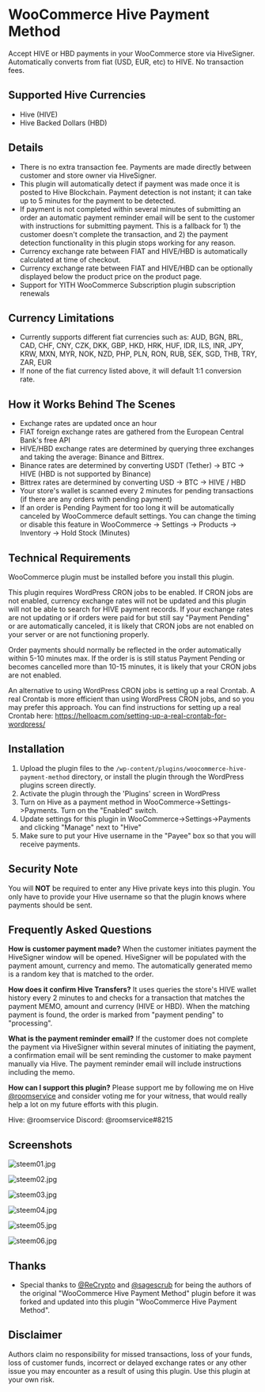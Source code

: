 # WooCommerce Hive Payment Method
Accept HIVE or HBD payments in your WooCommerce store via HiveSigner. Automatically converts from fiat (USD, EUR, etc) to HIVE. No transaction fees.

## Supported Hive Currencies
- Hive (HIVE)
- Hive Backed Dollars (HBD)

## Details
* There is no extra transaction fee. Payments are made directly between customer and store owner via HiveSigner. 
* This plugin will automatically detect if payment was made once it is posted to Hive Blockchain. Payment detection is not instant; it can take up to 5 minutes for the payment to be detected.
* If payment is not completed within several minutes of submitting an order an automatic payment reminder email will be sent to the customer with instructions for submitting payment. This is a fallback for 1) the customer doesn't complete the transaction, and 2) the payment detection functionality in this plugin stops working for any reason.
* Currency exchange rate between FIAT and HIVE/HBD is automatically calculated at time of checkout.
* Currency exchange rate between FIAT and HIVE/HBD can be optionally displayed below the product price on the product page.
* Support for YITH WooCommerce Subscription plugin subscription renewals

## Currency Limitations
- Currently supports different fiat currencies such as: AUD, BGN, BRL, CAD, CHF, CNY, CZK, DKK, GBP, HKD, HRK, HUF, IDR, ILS, INR, JPY, KRW, MXN, MYR, NOK, NZD, PHP, PLN, RON, RUB, SEK, SGD, THB, TRY, ZAR, EUR
- If none of the fiat currency listed above, it will default 1:1 conversion rate.

## How it Works Behind The Scenes
* Exchange rates are updated once an hour
* FIAT foreign exchange rates are gathered from the European Central Bank's free API
* HIVE/HBD exchange rates are determined by querying three exchanges and taking the average: Binance and Bittrex.
* Binance rates are determined by converting USDT (Tether) -> BTC -> HIVE (HBD is not supported by Binance)
* Bittrex rates are determined by converting USD -> BTC -> HIVE / HBD
* Your store's wallet is scanned every 2 minutes for pending transactions (if there are any orders with pending payment)
* If an order is Pending Payment for too long it will be automatically canceled by WooCommerce default settings. You can change the timing or disable this feature in WooCommerce -> Settings -> Products -> Inventory -> Hold Stock (Minutes)

## Technical Requirements
WooCommerce plugin must be installed before you install this plugin.

This plugin requires WordPress CRON jobs to be enabled. If CRON jobs are not enabled, currency exchange rates will not be updated and this plugin will not be able to search for HIVE payment records. If your exchange rates are not updating or if orders were paid for but still say "Payment Pending" or are automatically canceled, it is likely that CRON jobs are not enabled on your server or are not functioning properly.

Order payments should normally be reflected in the order automatically within 5-10 minutes max. If the order is is still status Payment Pending or becomes cancelled more than 10-15 minutes, it is likely that your CRON jobs are not enabled.

An alternative to using WordPress CRON jobs is setting up a real Crontab. A real Crontab is more efficient than using WordPress CRON jobs, and so you may prefer this approach. You can find instructions for setting up a real Crontab here: https://helloacm.com/setting-up-a-real-crontab-for-wordpress/

## Installation

1. Upload the plugin files to the `/wp-content/plugins/woocommerce-hive-payment-method` directory, or install the plugin through the WordPress plugins screen directly.
2. Activate the plugin through the 'Plugins' screen in WordPress
3. Turn on Hive as a payment method in WooCommerce->Settings->Payments. Turn on the "Enabled" switch.
4. Update settings for this plugin in WooCommerce->Settings->Payments and clicking "Manage" next to "Hive"
5. Make sure to put your Hive username in the "Payee" box so that you will receive payments.

## Security Note
You will <strong>NOT</strong> be required to enter any Hive private keys into this plugin. You only have to provide your Hive username so that the plugin knows where payments should be sent.

## Frequently Asked Questions

**How is customer payment made?**
When the customer initiates payment the HiveSigner window will be opened. HiveSigner will be populated with the payment amount, currency and memo. The automatically generated memo is a random key that is matched to the order.

**How does it confirm Hive Transfers?**
It uses queries the store's HIVE wallet history every 2 minutes to and checks for a transaction that matches the payment MEMO, amount and currency (HIVE or HBD). When the matching payment is found, the order is marked from "payment pending" to "processing".

**What is the payment reminder email?**
If the customer does not complete the payment via HiveSigner within several minutes of initiating the payment, a confirmation email will be sent reminding the customer to make payment manually via Hive. The payment reminder email will include instructions including the memo.

**How can I support this plugin?**
Please support me by following me on Hive [@roomservice](https://peakd.com/@roomservice) and consider voting me for your witness, that would really help a lot on my future efforts with this plugin.

Hive: @roomservice
Discord: @roomservice#8215

## Screenshots
![steem01.jpg](https://cdn.steemitimages.com/DQmbiehWamh8pBhsuCcgowhYZPTXLvjrR8V2huzwpvSrpRA/steem01.jpg)

![steem02.jpg](https://cdn.steemitimages.com/DQmNmiHaLkFMBJ27G2RyFHsJH7hSaJTLcxYsLLWXykXV199/steem02.jpg)

![steem03.jpg](https://cdn.steemitimages.com/DQmZwWzUJ92xj7Q9BrA7NH184xFbYA4XvbKKT7PvrP4PCxJ/steem03.jpg)

![steem04.jpg](https://cdn.steemitimages.com/DQmf2Wh9hvQ2HFh12UfjtaUpKQgwV1rpqd2ynYbdJwbTg5o/steem04.jpg)

![steem05.jpg](https://cdn.steemitimages.com/DQmd4c4QtHo8mtSJj9ksSmQLoqzRsDXK2U3zZbEjXAKGihi/steem05.jpg)

![steem06.jpg](https://cdn.steemitimages.com/DQmZqDR1nCHFM2X4xcAtioEhyY4ZsqGggkJxjbGemigTxMC/steem06.jpg)

## Thanks
* Special thanks to [@ReCrypto](https://peakd.com/@recrypto) and [@sagescrub](https://peakd.com/@recrypto) for being the authors of the original "WooCommerce Hive Payment Method" plugin before it was forked and updated into this plugin "WooCommerce Hive Payment Method".

## Disclaimer
Authors claim no responsibility for missed transactions, loss of your funds, loss of customer funds, incorrect or delayed exchange rates or any other issue you may encounter as a result of using this plugin. Use this plugin at your own risk.